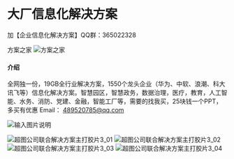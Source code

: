 # 大厂信息化解决方案

加【企业信息化解决方案】QQ群：365022328

方案之家
![方案之家](https://images.gitee.com/uploads/images/2021/0320/234246_d4333721_50619.jpeg "qrcode.jpg")

#### 介绍
全网独一份，19GB全行业解决方案，1550个龙头企业（华为、中软、浪潮、科大讯飞等）信息化解决方案。智慧园区，智慧政务，数据治理，医疗，教育，人工智能、水务、消防、党建、金融，智能工厂等，需要的找我买，25块钱一个PPT，多买有优惠
Email： 489520785@qq.com

![输入图片说明](https://images.gitee.com/uploads/images/2020/1210/194334_2ac19800_50619.png "1550个大厂信息化解决方案.png")

![超图公司联合解决方案主打胶片3_01](https://images.gitee.com/uploads/images/2020/1210/194401_192c4969_50619.png "超图公司联合解决方案主打胶片3_01.png")
![超图公司联合解决方案主打胶片3_02](https://images.gitee.com/uploads/images/2020/1210/194431_248d984a_50619.png "超图公司联合解决方案主打胶片3_02.png")
![超图公司联合解决方案主打胶片3_03](https://images.gitee.com/uploads/images/2020/1210/194448_516c1172_50619.png "超图公司联合解决方案主打胶片3_03.png")
![超图公司联合解决方案主打胶片3_04](https://images.gitee.com/uploads/images/2020/1210/194504_53e909ff_50619.png "超图公司联合解决方案主打胶片3_04.png")
